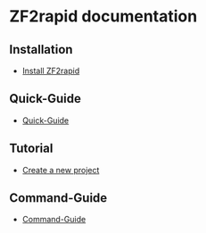 # ZF2rapid documentation

## Installation

 * [Install ZF2rapid](installation.md)

## Quick-Guide

 * [Quick-Guide](quick-guide.md)

## Tutorial

 * [Create a new project](tutorial-create-project.md)

## Command-Guide

 * [Command-Guide](command-guide.md)
